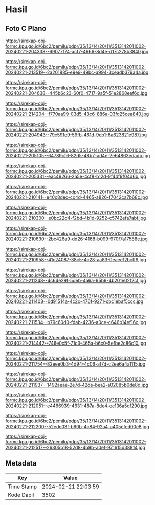 # Hasil

## Foto C Plano

https://sirekap-obj-formc.kpu.go.id/6bc2/pemilu/pdpr/35/13/14/20/11/3513142011002-20240221-204338--69077f74-acf7-4666-8d4e-d17c278b3840.jpg

https://sirekap-obj-formc.kpu.go.id/6bc2/pemilu/pdpr/35/13/14/20/11/3513142011002-20240221-213519--2a201885-e9e9-49bc-a994-3ceadb379a4a.jpg

https://sirekap-obj-formc.kpu.go.id/6bc2/pemilu/pdpr/35/13/14/20/11/3513142011002-20240221-204638--445b6c23-60f0-4717-9a5f-51e2868eef6d.jpg

https://sirekap-obj-formc.kpu.go.id/6bc2/pemilu/pdpr/35/13/14/20/11/3513142011002-20240221-214204--f770aa99-03d5-43c6-886a-03fd25cea840.jpg

https://sirekap-obj-formc.kpu.go.id/6bc2/pemilu/pdpr/35/13/14/20/11/3513142011002-20240221-204943--79c591e9-59fb-461d-9eb1-6a623821e987.jpg

https://sirekap-obj-formc.kpu.go.id/6bc2/pemilu/pdpr/35/13/14/20/11/3513142011002-20240221-205105--64789cf6-82d5-48b7-ad4e-2e64863edadb.jpg

https://sirekap-obj-formc.kpu.go.id/6bc2/pemilu/pdpr/35/13/14/20/11/3513142011002-20240221-205331--eac49266-2a5e-4cf8-b12d-9f44f9f04d6b.jpg

https://sirekap-obj-formc.kpu.go.id/6bc2/pemilu/pdpr/35/13/14/20/11/3513142011002-20240221-210141--e40c8dec-cc4d-4465-a826-f7042ca7b68c.jpg

https://sirekap-obj-formc.kpu.go.id/6bc2/pemilu/pdpr/35/13/14/20/11/3513142011002-20240221-210300--e0bc22d4-f2bd-4b1d-9252-c5742efa7abf.jpg

https://sirekap-obj-formc.kpu.go.id/6bc2/pemilu/pdpr/35/13/14/20/11/3513142011002-20240221-210630--2bc426a9-dd26-4168-b099-970f7a17588e.jpg

https://sirekap-obj-formc.kpu.go.id/6bc2/pemilu/pdpr/35/13/14/20/11/3513142011002-20240221-210958--41c24087-38c5-4c28-aa83-0eaee12bcff9.jpg

https://sirekap-obj-formc.kpu.go.id/6bc2/pemilu/pdpr/35/13/14/20/11/3513142011002-20240221-211248--4c64e29f-5deb-4a6a-95b9-4b201e02f2cf.jpg

https://sirekap-obj-formc.kpu.go.id/6bc2/pemilu/pdpr/35/13/14/20/11/3513142011002-20240221-211408--0d91514a-4c2c-476f-9271-cbc1ebaf5ccc.jpg

https://sirekap-obj-formc.kpu.go.id/6bc2/pemilu/pdpr/35/13/14/20/11/3513142011002-20240221-211534--b79c60d0-fdab-4236-a0ce-c646b14ef16c.jpg

https://sirekap-obj-formc.kpu.go.id/6bc2/pemilu/pdpr/35/13/14/20/11/3513142011002-20240221-214442--746e0c5f-71c3-465a-b6c0-5efbe2c86c10.jpg

https://sirekap-obj-formc.kpu.go.id/6bc2/pemilu/pdpr/35/13/14/20/11/3513142011002-20240221-211754--82eee0b3-4d94-4c06-af7d-c2ee6a4a1115.jpg

https://sirekap-obj-formc.kpu.go.id/6bc2/pemilu/pdpr/35/13/14/20/11/3513142011002-20240221-211937--1492aeae-2e7d-42de-bea2-a02085b0de8d.jpg

https://sirekap-obj-formc.kpu.go.id/6bc2/pemilu/pdpr/35/13/14/20/11/3513142011002-20240221-212051--e4466939-4631-487a-8de4-ec136a5df290.jpg

https://sirekap-obj-formc.kpu.go.id/6bc2/pemilu/pdpr/35/13/14/20/11/3513142011002-20240221-212200--52edc03f-b60b-4c84-92a4-a405efed00e8.jpg

https://sirekap-obj-formc.kpu.go.id/6bc2/pemilu/pdpr/35/13/14/20/11/3513142011002-20240221-212517--26305b18-52d8-4b9b-a0ef-971615d38814.jpg


## Metadata

| Key        | Value               |
| ---------- | ------------------- |
| Time Stamp | 2024-02-21 22:03:59 |
| Kode Dapil | 3502                |




